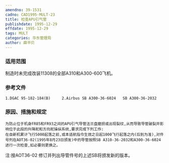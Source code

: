 ```yaml
---
amendno: 39-1531  
cadno: CAD1995-MULT-23  
title: 检查APU引气管  
publishdate: 1995-12-29  
effdate: 1995-12-29  
tags: MULT  
categories: 华东管理局  
author: 薛平贝  
---
```

  
### 适用范围  
制造时未完成改装11308的全部A310和A300-600飞机。  
  
<!--more-->  
### 参考文件  
    1.DGAC 95-182-184(B)     2.Airbus SB A300-36-6024   SB A300-36-2032  
  
### 原因、措施和规定  
    为防止位于机身FR85和FR93之间的APU引气导管法兰盘磨损或出现裂纹,从而导致导管破裂并影响位于此段的升降舵和方向舵操纵系统,要求完成下列工作:  
    在自新机累计飞行5000起落之前,或本适航指令生效之日起1000飞行起落之内(后到为准),对件号列在AOT36-02(1995年8月23日颁发)中的导管按照SB A310-36-2032和A300-36-6024进行一次检查,如必要则更换之。  
注:按AOT36-02 修订并列出导管件号的上述SB将颁发新的版本。  
